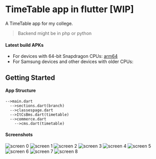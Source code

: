 # TimeTable app in flutter [WIP]

A TimeTable app for my college.
> Backend might be in php or python

#### Latest build APKs
* For devices with 64-bit Snapdragon CPUs: [arm64](https://va1.androidfilehost.com/dl/E9OdwE8dz8eNVkTErLgA7w/1563500743/6006931924117917831/app-arm64-v8a-release.apk)
* For Samsung devices and other devices with older CPUs: [](https://or1.androidfilehost.com/dl/w0hGbR7yxG3qyTM0YMEg2A/1563500842/6006931924117917833/app-armeabi-v7a-release.apk)

## Getting Started

#### App Structure
```
-->main.dart 
  -->sections.dart(branch)
  -->classespage.dart 
  -->ItCsBms.dart(timetable)
  -->commerce.dart 
    -->cms.dart(timetable)
```

#### Screenshots
![screen 0](https://raw.githubusercontent.com/Shetty073/Timetable-App-in-Flutter/master/screenshots/0.png)
![screen 1](https://raw.githubusercontent.com/Shetty073/Timetable-App-in-Flutter/master/screenshots/1.png)
![screen 2](https://raw.githubusercontent.com/Shetty073/Timetable-App-in-Flutter/master/screenshots/2.png)
![screen 3](https://raw.githubusercontent.com/Shetty073/Timetable-App-in-Flutter/master/screenshots/3.png)
![screen 4](https://raw.githubusercontent.com/Shetty073/Timetable-App-in-Flutter/master/screenshots/4.png)
![screen 5](https://raw.githubusercontent.com/Shetty073/Timetable-App-in-Flutter/master/screenshots/5.png)
![screen 6](https://raw.githubusercontent.com/Shetty073/Timetable-App-in-Flutter/master/screenshots/6.png)
![screen 7](https://raw.githubusercontent.com/Shetty073/Timetable-App-in-Flutter/master/screenshots/7.png)
![screen 8](https://raw.githubusercontent.com/Shetty073/Timetable-App-in-Flutter/master/screenshots/8.png)
